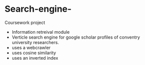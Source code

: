 # Search-engine-
Coursework project

- Information retreival module 
- Verticle search engine for google scholar profiles of conventry university researchers. 
- uses a webcrawler 
- uses cosine similarity 
- uses an inverted index 
